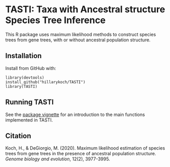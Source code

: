 # TASTI: Taxa with Ancestral structure Species Tree Inference

This R package uses maximum likelihood methods to construct species trees from gene trees, with or without ancestral population structure.

## Installation
Install from GitHub with:

```{r}
library(devtools)
install_github("hillarykoch/TASTI")
library(TASTI)
```
## Running TASTI

See the [package vignette](/vignettes/TASTI.Rmd) for an introduction to the main functions implemented in TASTI.

## Citation

Koch, H., & DeGiorgio, M. (2020). Maximum likelihood estimation of species trees from gene trees in the presence of ancestral population structure. *Genome biology and evolution*, 12(2), 3977-3995.
